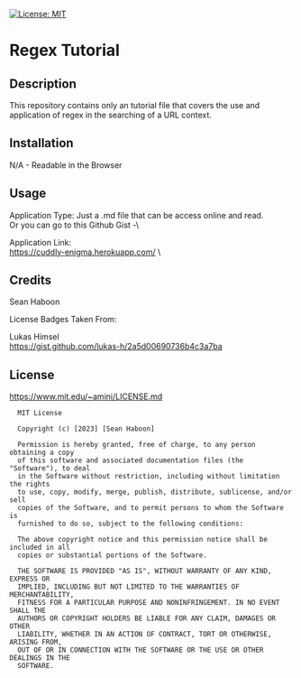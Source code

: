 [![License: MIT](https://img.shields.io/badge/License-MIT-yellow.svg)](https://opensource.org/licenses/MIT)

# Regex Tutorial

## Description

This repository contains only an tutorial file that covers the use and application of regex in the searching of a URL context.

## Installation

N/A - Readable in the Browser

## Usage

Application Type: Just a .md file that can be access online and read.\
Or you can go to this Github Gist -\

Application Link:\
https://cuddly-enigma.herokuapp.com/ \

## Credits

Sean Haboon

License Badges Taken From:

Lukas Himsel\
https://gist.github.com/lukas-h/2a5d00690736b4c3a7ba

## License

https://www.mit.edu/~amini/LICENSE.md

      MIT License

      Copyright (c) [2023] [Sean Haboon]

      Permission is hereby granted, free of charge, to any person obtaining a copy
      of this software and associated documentation files (the "Software"), to deal
      in the Software without restriction, including without limitation the rights
      to use, copy, modify, merge, publish, distribute, sublicense, and/or sell
      copies of the Software, and to permit persons to whom the Software is
      furnished to do so, subject to the following conditions:

      The above copyright notice and this permission notice shall be included in all
      copies or substantial portions of the Software.

      THE SOFTWARE IS PROVIDED "AS IS", WITHOUT WARRANTY OF ANY KIND, EXPRESS OR
      IMPLIED, INCLUDING BUT NOT LIMITED TO THE WARRANTIES OF MERCHANTABILITY,
      FITNESS FOR A PARTICULAR PURPOSE AND NONINFRINGEMENT. IN NO EVENT SHALL THE
      AUTHORS OR COPYRIGHT HOLDERS BE LIABLE FOR ANY CLAIM, DAMAGES OR OTHER
      LIABILITY, WHETHER IN AN ACTION OF CONTRACT, TORT OR OTHERWISE, ARISING FROM,
      OUT OF OR IN CONNECTION WITH THE SOFTWARE OR THE USE OR OTHER DEALINGS IN THE
      SOFTWARE.
